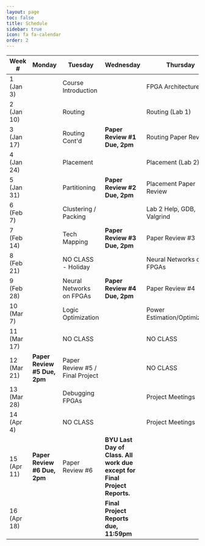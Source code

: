 ```yaml
---
layout: page
toc: false
title: Schedule
sidebar: true
icon: fa fa-calendar
order: 2
---
```


| Week #        | Monday                        |  Tuesday                      | Wednesday                     | Thursday                      |  Friday               |
|---------------|-------------------------------|-------------------------------|-------------------------------|-------------------------------|-----------------------|
|1 (Jan 3)      |                               | Course Introduction           |                               | FPGA Architecture             |                       |
|2 (Jan 10)     |                               | Routing                       |                               | Routing (Lab 1)               |                       |
|3 (Jan 17)     |                               | Routing Cont'd                | **Paper Review #1 Due, 2pm**  | Routing Paper Review          |                       |
|4 (Jan 24)     |                               | Placement                     |                               | Placement (Lab 2)             | **Lab 1 Due 11:59pm** | 
|5 (Jan 31)     |                               | Partitioning                  | **Paper Review #2 Due, 2pm**  | Placement Paper Review        | **Ex. 1 Due 11:59pm** |
|6 (Feb 7)      |                               | Clustering / Packing          |                               | Lab 2 Help, GDB, Valgrind     |                       |
|7 (Feb 14)     |                               | Tech Mapping                  | **Paper Review #3 Due, 2pm**  | Paper Review #3               | **Lab 2 Due 11:59pm** |
|8 (Feb 21)     |                               | NO CLASS - Holiday            |                               | Neural Networks on FPGAs      |                       |
|9 (Feb 28)     |                               | Neural Networks on FPGAs      | **Paper Review #4 Due, 2pm**  | Paper Review #4               |                       |
|10 (Mar 7)     |                               | Logic Optimization            |                               | Power Estimation/Optimization | **Lab 3 Due 11:59pm** |
|11 (Mar 17)    |                               | NO CLASS                      |                               | NO CLASS                      | **Ex. 2 Due 11:59pm** |
|12 (Mar 21)    | **Paper Review #5 Due, 2pm**  | Paper Review #5 / Final Project|                              | NO CLASS                      | **Project Proposal Due**  |
|13 (Mar 28)    |                               | Debugging FPGAs               |                               | Project Meetings              |                       |
|14 (Apr 4)     |                               | NO CLASS                      |                               | Project Meetings              |                       |
|15 (Apr 11)    | **Paper Review #6 Due, 2pm**  | Paper Review #6         | **BYU Last Day of Class. All work due except for Final Project Reports.**  || **Final Project Presentations, 3pm, CB 406** | 
|16 (Apr 18)    |   || **Final Project Reports due, 11:59pm** |

